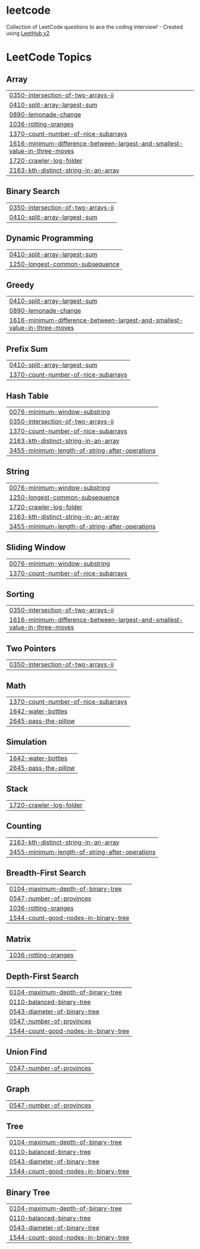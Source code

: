 # leetcode
Collection of LeetCode questions to ace the coding interview! - Created using [LeetHub v2](https://github.com/arunbhardwaj/LeetHub-2.0)


<!---LeetCode Topics Start-->
# LeetCode Topics
## Array
|  |
| ------- |
| [0350-intersection-of-two-arrays-ii](https://github.com/anurag8602/leetcode/tree/master/0350-intersection-of-two-arrays-ii) |
| [0410-split-array-largest-sum](https://github.com/anurag8602/leetcode/tree/master/0410-split-array-largest-sum) |
| [0890-lemonade-change](https://github.com/anurag8602/leetcode/tree/master/0890-lemonade-change) |
| [1036-rotting-oranges](https://github.com/anurag8602/leetcode/tree/master/1036-rotting-oranges) |
| [1370-count-number-of-nice-subarrays](https://github.com/anurag8602/leetcode/tree/master/1370-count-number-of-nice-subarrays) |
| [1616-minimum-difference-between-largest-and-smallest-value-in-three-moves](https://github.com/anurag8602/leetcode/tree/master/1616-minimum-difference-between-largest-and-smallest-value-in-three-moves) |
| [1720-crawler-log-folder](https://github.com/anurag8602/leetcode/tree/master/1720-crawler-log-folder) |
| [2163-kth-distinct-string-in-an-array](https://github.com/anurag8602/leetcode/tree/master/2163-kth-distinct-string-in-an-array) |
## Binary Search
|  |
| ------- |
| [0350-intersection-of-two-arrays-ii](https://github.com/anurag8602/leetcode/tree/master/0350-intersection-of-two-arrays-ii) |
| [0410-split-array-largest-sum](https://github.com/anurag8602/leetcode/tree/master/0410-split-array-largest-sum) |
## Dynamic Programming
|  |
| ------- |
| [0410-split-array-largest-sum](https://github.com/anurag8602/leetcode/tree/master/0410-split-array-largest-sum) |
| [1250-longest-common-subsequence](https://github.com/anurag8602/leetcode/tree/master/1250-longest-common-subsequence) |
## Greedy
|  |
| ------- |
| [0410-split-array-largest-sum](https://github.com/anurag8602/leetcode/tree/master/0410-split-array-largest-sum) |
| [0890-lemonade-change](https://github.com/anurag8602/leetcode/tree/master/0890-lemonade-change) |
| [1616-minimum-difference-between-largest-and-smallest-value-in-three-moves](https://github.com/anurag8602/leetcode/tree/master/1616-minimum-difference-between-largest-and-smallest-value-in-three-moves) |
## Prefix Sum
|  |
| ------- |
| [0410-split-array-largest-sum](https://github.com/anurag8602/leetcode/tree/master/0410-split-array-largest-sum) |
| [1370-count-number-of-nice-subarrays](https://github.com/anurag8602/leetcode/tree/master/1370-count-number-of-nice-subarrays) |
## Hash Table
|  |
| ------- |
| [0076-minimum-window-substring](https://github.com/anurag8602/leetcode/tree/master/0076-minimum-window-substring) |
| [0350-intersection-of-two-arrays-ii](https://github.com/anurag8602/leetcode/tree/master/0350-intersection-of-two-arrays-ii) |
| [1370-count-number-of-nice-subarrays](https://github.com/anurag8602/leetcode/tree/master/1370-count-number-of-nice-subarrays) |
| [2163-kth-distinct-string-in-an-array](https://github.com/anurag8602/leetcode/tree/master/2163-kth-distinct-string-in-an-array) |
| [3455-minimum-length-of-string-after-operations](https://github.com/anurag8602/leetcode/tree/master/3455-minimum-length-of-string-after-operations) |
## String
|  |
| ------- |
| [0076-minimum-window-substring](https://github.com/anurag8602/leetcode/tree/master/0076-minimum-window-substring) |
| [1250-longest-common-subsequence](https://github.com/anurag8602/leetcode/tree/master/1250-longest-common-subsequence) |
| [1720-crawler-log-folder](https://github.com/anurag8602/leetcode/tree/master/1720-crawler-log-folder) |
| [2163-kth-distinct-string-in-an-array](https://github.com/anurag8602/leetcode/tree/master/2163-kth-distinct-string-in-an-array) |
| [3455-minimum-length-of-string-after-operations](https://github.com/anurag8602/leetcode/tree/master/3455-minimum-length-of-string-after-operations) |
## Sliding Window
|  |
| ------- |
| [0076-minimum-window-substring](https://github.com/anurag8602/leetcode/tree/master/0076-minimum-window-substring) |
| [1370-count-number-of-nice-subarrays](https://github.com/anurag8602/leetcode/tree/master/1370-count-number-of-nice-subarrays) |
## Sorting
|  |
| ------- |
| [0350-intersection-of-two-arrays-ii](https://github.com/anurag8602/leetcode/tree/master/0350-intersection-of-two-arrays-ii) |
| [1616-minimum-difference-between-largest-and-smallest-value-in-three-moves](https://github.com/anurag8602/leetcode/tree/master/1616-minimum-difference-between-largest-and-smallest-value-in-three-moves) |
## Two Pointers
|  |
| ------- |
| [0350-intersection-of-two-arrays-ii](https://github.com/anurag8602/leetcode/tree/master/0350-intersection-of-two-arrays-ii) |
## Math
|  |
| ------- |
| [1370-count-number-of-nice-subarrays](https://github.com/anurag8602/leetcode/tree/master/1370-count-number-of-nice-subarrays) |
| [1642-water-bottles](https://github.com/anurag8602/leetcode/tree/master/1642-water-bottles) |
| [2645-pass-the-pillow](https://github.com/anurag8602/leetcode/tree/master/2645-pass-the-pillow) |
## Simulation
|  |
| ------- |
| [1642-water-bottles](https://github.com/anurag8602/leetcode/tree/master/1642-water-bottles) |
| [2645-pass-the-pillow](https://github.com/anurag8602/leetcode/tree/master/2645-pass-the-pillow) |
## Stack
|  |
| ------- |
| [1720-crawler-log-folder](https://github.com/anurag8602/leetcode/tree/master/1720-crawler-log-folder) |
## Counting
|  |
| ------- |
| [2163-kth-distinct-string-in-an-array](https://github.com/anurag8602/leetcode/tree/master/2163-kth-distinct-string-in-an-array) |
| [3455-minimum-length-of-string-after-operations](https://github.com/anurag8602/leetcode/tree/master/3455-minimum-length-of-string-after-operations) |
## Breadth-First Search
|  |
| ------- |
| [0104-maximum-depth-of-binary-tree](https://github.com/anurag8602/leetcode/tree/master/0104-maximum-depth-of-binary-tree) |
| [0547-number-of-provinces](https://github.com/anurag8602/leetcode/tree/master/0547-number-of-provinces) |
| [1036-rotting-oranges](https://github.com/anurag8602/leetcode/tree/master/1036-rotting-oranges) |
| [1544-count-good-nodes-in-binary-tree](https://github.com/anurag8602/leetcode/tree/master/1544-count-good-nodes-in-binary-tree) |
## Matrix
|  |
| ------- |
| [1036-rotting-oranges](https://github.com/anurag8602/leetcode/tree/master/1036-rotting-oranges) |
## Depth-First Search
|  |
| ------- |
| [0104-maximum-depth-of-binary-tree](https://github.com/anurag8602/leetcode/tree/master/0104-maximum-depth-of-binary-tree) |
| [0110-balanced-binary-tree](https://github.com/anurag8602/leetcode/tree/master/0110-balanced-binary-tree) |
| [0543-diameter-of-binary-tree](https://github.com/anurag8602/leetcode/tree/master/0543-diameter-of-binary-tree) |
| [0547-number-of-provinces](https://github.com/anurag8602/leetcode/tree/master/0547-number-of-provinces) |
| [1544-count-good-nodes-in-binary-tree](https://github.com/anurag8602/leetcode/tree/master/1544-count-good-nodes-in-binary-tree) |
## Union Find
|  |
| ------- |
| [0547-number-of-provinces](https://github.com/anurag8602/leetcode/tree/master/0547-number-of-provinces) |
## Graph
|  |
| ------- |
| [0547-number-of-provinces](https://github.com/anurag8602/leetcode/tree/master/0547-number-of-provinces) |
## Tree
|  |
| ------- |
| [0104-maximum-depth-of-binary-tree](https://github.com/anurag8602/leetcode/tree/master/0104-maximum-depth-of-binary-tree) |
| [0110-balanced-binary-tree](https://github.com/anurag8602/leetcode/tree/master/0110-balanced-binary-tree) |
| [0543-diameter-of-binary-tree](https://github.com/anurag8602/leetcode/tree/master/0543-diameter-of-binary-tree) |
| [1544-count-good-nodes-in-binary-tree](https://github.com/anurag8602/leetcode/tree/master/1544-count-good-nodes-in-binary-tree) |
## Binary Tree
|  |
| ------- |
| [0104-maximum-depth-of-binary-tree](https://github.com/anurag8602/leetcode/tree/master/0104-maximum-depth-of-binary-tree) |
| [0110-balanced-binary-tree](https://github.com/anurag8602/leetcode/tree/master/0110-balanced-binary-tree) |
| [0543-diameter-of-binary-tree](https://github.com/anurag8602/leetcode/tree/master/0543-diameter-of-binary-tree) |
| [1544-count-good-nodes-in-binary-tree](https://github.com/anurag8602/leetcode/tree/master/1544-count-good-nodes-in-binary-tree) |
<!---LeetCode Topics End-->